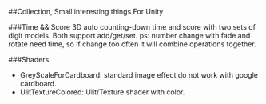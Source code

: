##Collection, Small interesting things For Unity

###Time && Score
3D auto counting-down time and score with two sets of digit models. Both support add/get/set.
ps: number change with fade and rotate need time, so if change too often it will combine operations together.

###Shaders
- GreyScaleForCardboard: standard image effect do not work with google cardboard. <br>
- UlitTextureColored: Ulit/Texture shader with color. <br>